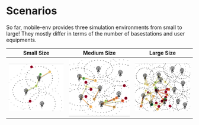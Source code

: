 # Scenarios
So far, mobile-env provides three simulation environments from small to large! They mostly differ in terms of the number of basestations and user equipments.

Small Size             |  Medium Size             |  Large Size             
:-------------------------:|:-------------------------:|:-------------------------:
![](../images/small.png)  |  ![](../images/medium.png)  |  ![](../images/large.png)
